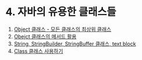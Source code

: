 #  4. 자바의 유용한 클래스들

01. [Object 클래스 - 모든 클래스의 최상위 클래스](https://github.com/heewonim131/java-course/tree/main/Chapter4/4-01/README.md)
02. [Obejct 클래스의 메서드 활용](https://github.com/heewonim131/java-course/tree/main/Chapter4/4-02/README.md)
03. [String, StringBuilder, StringBuffer 클래스, text block](https://github.com/heewonim131/java-course/tree/main/Chapter4/4-03/README.md)
04. [Class 클래스 사용하기](https://github.com/heewonim131/java-course/tree/main/Chapter4/4-04/README.md)


